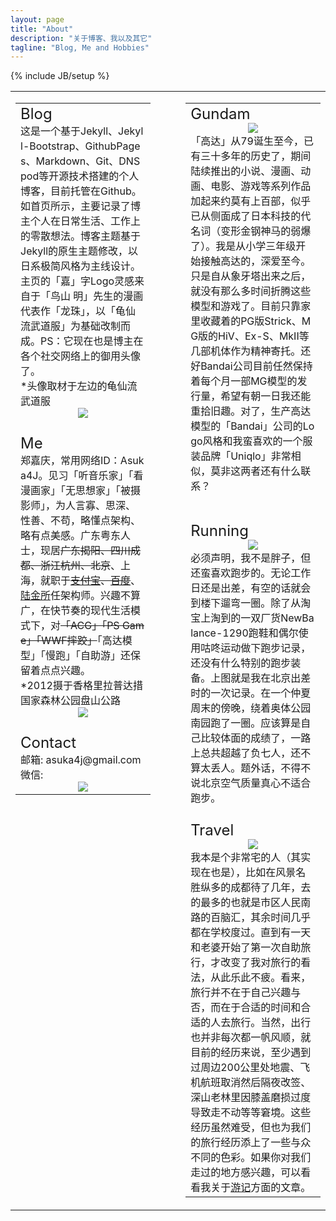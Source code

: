 ```yaml
---
layout: page
title: "About"
description: "关于博客、我以及其它"
tagline: "Blog, Me and Hobbies"
---
```

{% include JB/setup %}
<table border="0" cellpadding="0" style="word-break:break-all; word-wrap:break-all;">
<tr valign="top">
<td width="46%">
    <table>
        <tr>
        <td>
<font size="5">Blog</font></br>
这是一个基于Jekyll、Jekyll-Bootstrap、GithubPages、Markdown、Git、DNSpod等开源技术搭建的个人博客，目前托管在Github。如首页所示，主要记录了博主个人在日常生活、工作上的零散想法。博客主题基于Jekyll的原生主题修改，以日系极简风格为主线设计。主页的「嘉」字Logo灵感来自于「鸟山 明」先生的漫画代表作「龙珠」，以「龟仙流武道服」为基础改制而成。PS：它现在也是博主在各个社交网络上的御用头像了。</br>
*头像取材于左边的龟仙流武道服
<center><img src="http://pic.yupoo.com/asuka4j/D3N4FigU/medium.jpg"></center>
        </td>
        </tr>
        <tr>
        <td>
</br>
<font size="5">Me</font></br>
郑嘉庆，常用网络ID：Asuka4J。见习「听音乐家」「看漫画家」「无思想家」「被摄影师」，为人言寡、思深、性善、不苟，略懂点架构、略有点美感。广东粤东人士，现居<del>广东揭阳、四川成都、浙江杭州、北京</del>、上海，就职于<del><a href="http://www.alipay.com">支付宝</a>、<a href="http://www.baidu.com">百度</a></del>、<a href="http://www.lufax.com">陆金所</a>任架构师。兴趣不算广，在快节奏的现代生活模式下，对<del>「ACG」「PS Game」「WWF摔跤」</del>「高达模型」「慢跑」「自助游」还保留着点点兴趣。</br>
*2012摄于香格里拉普达措国家森林公园盘山公路
<center><img src="http://pic.yupoo.com/asuka4j/D3OeGtHa/medium.jpg"/></center>
        </td>
        </tr>
        <tr>
        <td>
</br>
<font size="5">Contact</font></br>
邮箱: asuka4j@gmail.com</br>
微信:   
<center><img src="http://pic.yupoo.com/asuka4j/CwQAQzfD/small.jpg"></center>
        </td>
        </tr>
    </table> 
</td>
<td width="8%">
</td>
<td width="46%">
    <table>
        <tr>
        <td>
<font size="5">Gundam</font></br>
<center><img src="http://pic.yupoo.com/asuka4j/D3OeE4v3/medium.jpg"></center>
「高达」从79诞生至今，已有三十多年的历史了，期间陆续推出的小说、漫画、动画、电影、游戏等系列作品加起来约莫有上百部，似乎已从侧面成了日本科技的代名词（变形金钢神马的弱爆了）。我是从小学三年级开始接触高达的，深爱至今。只是自从象牙塔出来之后，就没有那么多时间折腾这些模型和游戏了。目前只靠家里收藏着的PG版Strick、MG版的HiV、Ex-S、MkII等几部机体作为精神寄托。还好Bandai公司目前任然保持着每个月一部MG模型的发行量，希望有朝一日我还能重拾旧趣。对了，生产高达模型的「Bandai」公司的Logo风格和我蛮喜欢的一个服装品牌「Uniqlo」非常相似，莫非这两者还有什么联系？  
        </td>
        </tr>
        <tr>
        <td>
</br>
</br>
<font size="5">Running</font></br>
<center><img src="http://pic.yupoo.com/asuka4j/D3OeH6CD/medium.jpg"></center>
必须声明，我不是胖子，但还蛮喜欢跑步的。无论工作日还是出差，有空的话就会到楼下遛弯一圈。除了从淘宝上淘到的一双厂货NewBalance-1290跑鞋和偶尔使用咕咚运动做下跑步记录，还没有什么特别的跑步装备。上图就是我在北京出差时的一次记录。在一个仲夏周末的傍晚，绕着奥体公园南园跑了一圈。应该算是自己比较体面的成绩了，一路上总共超越了负七人，还不算太丢人。题外话，不得不说北京空气质量真心不适合跑步。  
        </td>
        </tr>
        <tr>
        <td>
</br>
<font size="5">Travel</font></br>
<center><img src="http://pic.yupoo.com/asuka4j/D3OeHJac/medium.jpg"></center>
我本是个非常宅的人（其实现在也是），比如在风景名胜纵多的成都待了几年，去的最多的也就是市区人民南路的百脑汇，其余时间几乎都在学校度过。直到有一天和老婆开始了第一次自助旅行，才改变了我对旅行的看法，从此乐此不疲。看来，旅行并不在于自己兴趣与否，而在于合适的时间和合适的人去旅行。当然，出行也并非每次都一帆风顺，就目前的经历来说，至少遇到过周边200公里处地震、飞机航班取消然后隔夜改签、深山老林里因膝盖磨损过度导致走不动等等窘境。这些经历虽然难受，但也为我们的旅行经历添上了一些与众不同的色彩。如果你对我们走过的地方感兴趣，可以看看我关于<a href="http://jiaqing.me/tags.html#游记-ref">游记</a>方面的文章。    
        </td>
        </tr>
    </table> 
</td>
</tr>
</table>
  
  